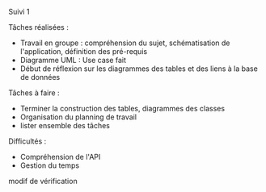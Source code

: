 Suivi 1

Tâches réalisées : 
- Travail en groupe : compréhension du sujet, schématisation de l'application, définition des pré-requis
- Diagramme UML : Use case fait
- Début de réflexion sur les diagrammes des tables et des liens à la base de données

Tâches à faire : 
- Terminer la construction des tables, diagrammes des classes
- Organisation du planning de travail
- lister ensemble des tâches

Difficultés :
- Compréhension de l'API
- Gestion du temps

modif de vérification